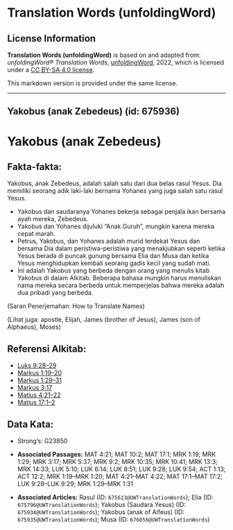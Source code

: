 # Translation Words (unfoldingWord)

## License Information

**Translation Words (unfoldingWord)** is based on and adapted from: _unfoldingWord® Translation Words_, [unfoldingWord](https://unfoldingword.org/utw), 2022, which is licensed under a [CC BY-SA 4.0 license](https://creativecommons.org/licenses/by-sa/4.0/legalcode.en).

This markdown version is provided under the same license.



--------------------------------

## Yakobus (anak Zebedeus) (id: 675936)

Yakobus (anak Zebedeus)
=======================

Fakta\-fakta:
-------------

Yakobus, anak Zebedeus, adalah salah satu dari dua belas rasul Yesus. Dia memiliki seorang adik laki\-laki bernama Yohanes yang juga salah satu rasul Yesus.

* Yakobus dan saudaranya Yohanes bekerja sebagai penjala ikan bersama ayah mereka, Zebedeus.
* Yakobus dan Yohanes dijuluki “Anak Guruh”, mungkin karena mereka cepat marah.
* Petrus, Yakobus, dan Yohanes adalah murid terdekat Yesus dan bersama Dia dalam peristiwa\-peristiwa yang menakjubkan seperti ketika Yesus berada di puncak gunung bersama Elia dan Musa dan ketika Yesus menghidupkan kembali seorang gadis kecil yang sudah mati.
* Ini adalah Yakobus yang berbeda dengan orang yang menulis kitab Yakobus di dalam Alkitab. Beberapa bahasa mungkin harus menuliskan nama mereka secara berbeda untuk memperjelas bahwa mereka adalah dua pribadi yang berbeda.

(Saran Penerjemahan: How to Translate Names)

(Lihat juga: apostle, Elijah, James (brother of Jesus), James (son of Alphaeus), Moses)

Referensi Alkitab:
------------------

* [Luks 9:28–29](https://ref.ly/Luke9:28-Luke9:29)
* [Markus 1:19–20](https://ref.ly/Mark1:19-Mark1:20)
* [Markus 1:29–31](https://ref.ly/Mark1:29-Mark1:31)
* [Markus 3:17](https://ref.ly/Mark3:17)
* [Matius 4:21–22](https://ref.ly/Matt4:21-Matt4:22)
* [Matius 17:1–2](https://ref.ly/Matt17:1-Matt17:2)

Data Kata:
----------

* Strong’s: G23850

* **Associated Passages:** MAT 4:21; MAT 10:2; MAT 17:1; MRK 1:19; MRK 1:29; MRK 3:17; MRK 5:37; MRK 9:2; MRK 10:35; MRK 10:41; MRK 13:3; MRK 14:33; LUK 5:10; LUK 6:14; LUK 8:51; LUK 9:28; LUK 9:54; ACT 1:13; ACT 12:2; MRK 1:19–MRK 1:20; MAT 4:21–MAT 4:22; MAT 17:1–MAT 17:2; LUK 9:28–LUK 9:29; MRK 1:29–MRK 1:31
* **Associated Articles:** Rasul (ID: `675613@UWTranslationWords`); Elia (ID: `675796@UWTranslationWords`); Yakobus (Saudara Yesus) (ID: `675934@UWTranslationWords`); Yakobus (anak of Alfeus) (ID: `675935@UWTranslationWords`); Musa (ID: `676056@UWTranslationWords`)

